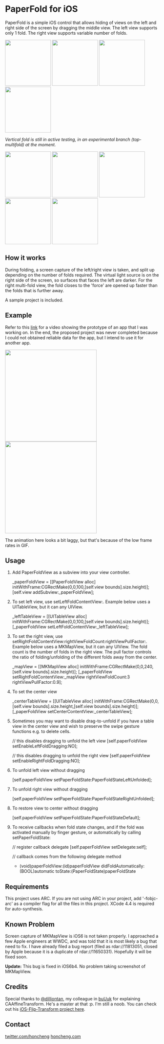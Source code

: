 
PaperFold for iOS
=================

PaperFold is a simple iOS control that allows hiding of views on the left and right side of the screen by dragging the middle view. 
The left view supports only 1 fold. The right view supports variable number of folds. 

<img width=150 src="https://github.com/honcheng/PaperFold-for-iOS/raw/master/Screenshots/1.png"/> <img width=150 src="https://github.com/honcheng/PaperFold-for-iOS/raw/master/Screenshots/2.png"/> <img width=150 src="https://github.com/honcheng/PaperFold-for-iOS/raw/master/Screenshots/3.png"/> <img width=150 src="https://github.com/honcheng/PaperFold-for-iOS/raw/master/Screenshots/4.png"/>

*Vertical fold is still in active testing, in an experimental branch (top-multifold) at the moment.*  

<img width=150 src="https://github.com/honcheng/PaperFold-for-iOS/raw/master/Screenshots/5-topfold.png"/> <img width=150 src="https://github.com/honcheng/PaperFold-for-iOS/raw/master/Screenshots/6-topfold.png"/> <img width=150 src="https://github.com/honcheng/PaperFold-for-iOS/raw/master/Screenshots/7-topfold.png"/> <img width=150 src="https://github.com/honcheng/PaperFold-for-iOS/raw/master/Screenshots/8-bottomfold.png"/> <img width=150 src="https://github.com/honcheng/PaperFold-for-iOS/raw/master/Screenshots/9-bottomfold.png"/>  


How it works
------------

During folding, a screen capture of the left/right view is taken, and split up depending on the number of folds required. The virtual light source is on the right side of the screen, so surfaces that faces the left are darker. For the right multi-fold view, the fold closes to the 'force' are opened up faster than the folds that is further away.

A sample project is included.

Example
-------

Refer to this [link](http://www.honcheng.com/2012/02/Playing-with-folding-navigations) for a video showing the prototype of an app that I was working on. In the end, the proposed project was never completed because I could not obtained reliable data for the app, but I intend to use it for another app. 

<img width=300 src="https://github.com/honcheng/PaperFold-for-iOS/raw/master/Screenshots/leftfold.gif"/> <img width=300 src="https://github.com/honcheng/PaperFold-for-iOS/raw/master/Screenshots/rightfold.gif"/>

The animation here looks a bit laggy, but that's because of the low frame rates in GIF.

Usage
-----

1) Add PaperFoldView as a subview into your view controller. 

    _paperFoldView = [[PaperFoldView alloc] initWithFrame:CGRectMake(0,0,100,[self.view bounds].size.height)];
    [self.view addSubview:_paperFoldView];

2) To set left view, use setLeftFoldContentView:. Example below uses a UITableView, but it can any UIView.

    _leftTableView = [[UITableView alloc] initWithFrame:CGRectMake(0,0,100,[self.view bounds].size.height)];
    [_paperFoldView setLeftFoldContentView:_leftTableView];

3) To set the right view, use setRightFoldContentView:rightViewFoldCount:rightViewPullFactor:. Example below uses a MKMapView, but it can any UIView. The fold count is the number of folds in the right view. The pull factor controls the ratio of folding/unfolding of the different folds away from the center.

    _mapView = [[MKMapView alloc] initWithFrame:CGRectMake(0,0,240,[self.view bounds].size.height)];
    [_paperFoldView setRightFoldContentView:_mapView rightViewFoldCount:3 rightViewPullFactor:0.9];

4) To set the center view

	_centerTableView = [[UITableView alloc] initWithFrame:CGRectMake(0,0,[self.view bounds].size.height,[self.view bounds].size.height)];
    [_paperFoldView setCenterContentView:_centerTableView];

4) Sometimes you may want to disable drag-to-unfold if you have a table view in the center view and wish to preserve the swipe gesture functions e.g. to delete cells. 

    // this disables dragging to unfold the left view
    [self.paperFoldView setEnableLeftFoldDragging:NO];

    // this disables dragging to unfold the right view
    [self.paperFoldView setEnableRightFoldDragging:NO];


5) To unfold left view without dragging

    [self.paperFoldView setPaperFoldState:PaperFoldStateLeftUnfolded];

6) To unfold right view without dragging

    [self.paperFoldView setPaperFoldState:PaperFoldStateRightUnfolded];

7) To restore view to center without dragging

    [self.paperFoldView setPaperFoldState:PaperFoldStateDefault];

8) To receive callbacks when fold state changes, and if the fold was activated manually by finger gesture, or automatically by calling setPaperFoldState:

    // register callback delegate
    [self.paperFoldView setDelegate:self];

    // callback comes from the following delegate method 
    - (void)paperFoldView:(id)paperFoldView didFoldAutomatically:(BOOL)automatic toState:(PaperFoldState)paperFoldState

Requirements
---

This project uses ARC. If you are not using ARC in your project, add '-fobjc-arc' as a compiler flag for all the files in this project.
XCode 4.4 is required for auto-synthesis.

Known Problem
-------------

Screen capture of MKMapView is iOS6 is not taken properly. I approached a few Apple engineers at WWDC, and was told that it is most likely a bug that need to fix. I have already filed a bug report (filed as rdar://11813051, closed by Apple because it is a duplicate of rdar://11650331). Hopefully it will be fixed soon. 

**Update:** This bug is fixed in iOS6b4. No problem taking screenshot of MKMapView. 

Credits
------

Special thanks to [@dilliontan](http://twitter.com/dilliontan), my colleague in [buUuk](http://buuuk.com) for explaining CAAffineTransform. He's a master at that :p. I'm still a noob. 
You can check out his [iOS-Flip-Transform project here](https://github.com/Dillion/iOS-Flip-Transform).

Contact
------

[twitter.com/honcheng](http://twitter.com/honcheng)
[honcheng.com](http://honcheng.com)
